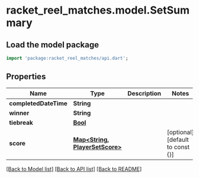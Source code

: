 # racket_reel_matches.model.SetSummary

## Load the model package
```dart
import 'package:racket_reel_matches/api.dart';
```

## Properties
Name | Type | Description | Notes
------------ | ------------- | ------------- | -------------
**completedDateTime** | **String** |  | 
**winner** | **String** |  | 
**tiebreak** | [**Bool**](Bool.md) |  | 
**score** | [**Map<String, PlayerSetScore>**](PlayerSetScore.md) |  | [optional] [default to const {}]

[[Back to Model list]](../README.md#documentation-for-models) [[Back to API list]](../README.md#documentation-for-api-endpoints) [[Back to README]](../README.md)


